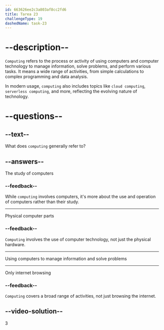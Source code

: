 ```yaml
---
id: 663626ee2c3a803af8cc2fd6
title: Tarea 23
challengeType: 19
dashedName: task-23
---
```


# --description--

`Computing` refers to the process or activity of using computers and computer technology to manage information, solve problems, and perform various tasks. It means a wide range of activities, from simple calculations to complex programming and data analysis.

In modern usage, `computing` also includes topics like `cloud computing`, `serverless computing`, and more, reflecting the evolving nature of technology.

# --questions--

## --text--

What does `computing` generally refer to?

## --answers--

The study of computers

### --feedback--

While `computing` involves computers, it's more about the use and operation of computers rather than their study.

---

Physical computer parts

### --feedback--

`Computing` involves the use of computer technology, not just the physical hardware.

---

Using computers to manage information and solve problems

---

Only internet browsing

### --feedback--

`Computing` covers a broad range of activities, not just browsing the internet.

## --video-solution--

3
